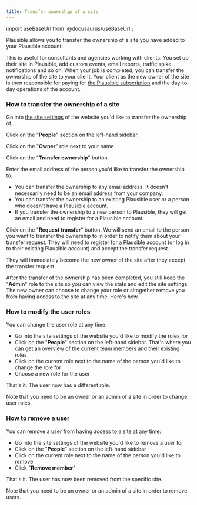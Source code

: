 ```yaml
---
title: Transfer ownership of a site
---
```


import useBaseUrl from '@docusaurus/useBaseUrl';

Plausible allows you to transfer the ownership of a site you have added to your Plausible account. 

This is useful for consultants and agencies working with clients. You set up their site in Plausible, add custom events, email reports, traffic spike notifications and so on. When your job is completed, you can transfer the ownership of the site to your client. Your client as the new owner of the site is then responsible for paying for [the Plausible subscription](subscription-plans.md) and the day-to-day operations of the account.

### How to transfer the ownership of a site

Go into [the site settings](website-settings.md) of the website you'd like to transfer the ownership of.

Click on the "**People**" section on the left-hand sidebar.

Click on the "**Owner**" role next to your name.

Click on the "**Transfer ownership**" button.

Enter the email address of the person you'd like to transfer the ownership to.

* You can transfer the ownership to any email address. It doesn't necessarily need to be an email address from your company. 
* You can transfer the ownership to an existing Plausible user or a person who doesn't have a Plausible account.
* If you transfer the ownership to a new person to Plausible, they will get an email and need to register for a Plausible account. 

Click on the "**Request transfer**" button. We will send an email to the person you want to transfer the ownership to in order to notify them about your transfer request. They will need to register for a Plausible account (or log in to their existing Plausible account) and accept the transfer request.

They will immediately become the new owner of the site after they accept the transfer request. 

After the transfer of the ownership has been completed, you still keep the "**Admin**" role to the site so you can view the stats and edit the site settings. The new owner can choose to change your role or altogether remove you from having access to the site at any time. Here's how.

### How to modify the user roles

You can change the user role at any time:

* Go into the site settings of the website you'd like to modify the roles for
* Click on the "**People**" section on the left-hand sidebar. That's where you can get an overview of the current team members and their existing roles
* Click on the current role next to the name of the person you'd like to change the role for
* Choose a new role for the user

That's it. The user now has a different role.

Note that you need to be an owner or an admin of a site in order to change user roles.

### How to remove a user

You can remove a user from having access to a site at any time:

* Go into the site settings of the website you'd like to remove a user for
* Click on the "**People**" section on the left-hand sidebar
* Click on the current role next to the name of the person you'd like to remove
* Click "**Remove member**" 

That's it. The user has now been removed from the specific site.

Note that you need to be an owner or an admin of a site in order to remove users. 
